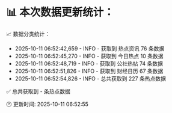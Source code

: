 📊 本次数据更新统计：
==========================

📈 数据分类统计：
- 2025-10-11 06:52:42,659 - INFO - 获取到 热点资讯 76 条数据
- 2025-10-11 06:52:45,270 - INFO - 获取到 今日热点 10 条数据
- 2025-10-11 06:52:48,719 - INFO - 获取到 公社热帖 74 条数据
- 2025-10-11 06:52:51,826 - INFO - 获取到 财经日历 67 条数据
- 2025-10-11 06:52:54,826 - INFO - 总共获取到 227 条热点数据

✅ 总共获取到 - 条热点数据

🕐 更新时间: 2025-10-11 06:52:55
